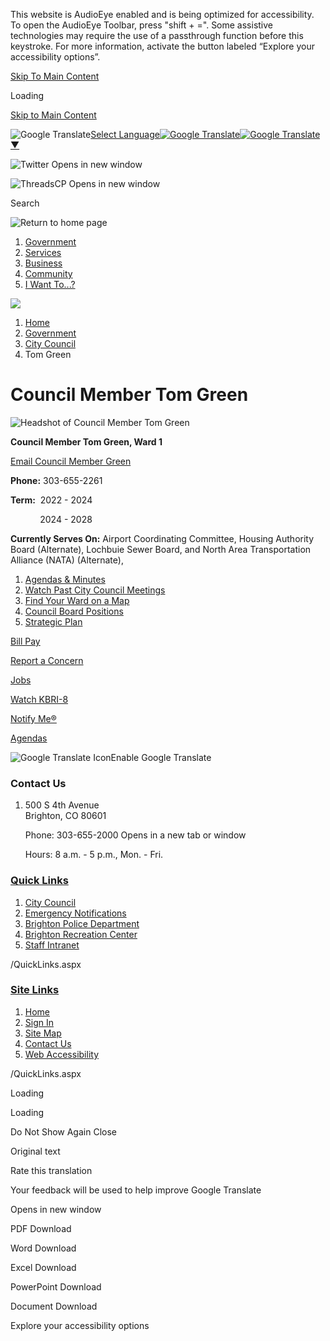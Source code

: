 This website is AudioEye enabled and is being optimized for accessibility. To open the AudioEye Toolbar, press "shift + =". Some assistive technologies may require the use of a passthrough function before this keystroke. For more information, activate the button labeled “Explore your accessibility options”.

[Skip To Main Content](https://www.brightonco.gov/2872/)

Loading

[Skip to Main Content](https://www.brightonco.gov/2872/)

![Google Translate](https://www.google.com/images/cleardot.gif)[Select Language![Google Translate](https://www.google.com/images/cleardot.gif)​![Google Translate](https://www.google.com/images/cleardot.gif)▼](https://www.brightonco.gov/2872)

![Twitter Opens in new window](https://www.brightonco.gov/ImageRepository/Document?documentID=24986)

![ThreadsCP Opens in new window](https://www.brightonco.gov/ImageRepository/Document?documentID=27658)

Search

![Return to home page](https://www.brightonco.gov/ImageRepository/Document?documentID=24973)

1. [Government](https://www.brightonco.gov/184/Government)
2. [Services](https://www.brightonco.gov/104/Services)
3. [Business](https://www.brightonco.gov/120/Business)
4. [Community](https://www.brightonco.gov/166/Community)
5. [I Want To...?](https://www.brightonco.gov/132/I-Want-To)

<!--THE END-->

![](https://www.brightonco.gov/ImageRepository/Document?documentID=24974)

1. [Home](https://www.brightonco.gov)
2. [Government](https://www.brightonco.gov/184/Government)
3. [City Council](https://www.brightonco.gov/203/City-Council)
4. Tom Green

# Council Member Tom Green

![Headshot of Council Member Tom Green](https://www.brightonco.gov/ImageRepository/Document?documentID=29817)

**Council Member Tom Green, Ward 1**

[Email Council Member Green](mailto:tgreen@brightonco.gov)

**Phone:** 303-655-2261

**Term:**  2022 - 2024

            2024 - 2028

**Currently Serves On:** Airport Coordinating Committee, Housing Authority Board (Alternate), Lochbuie Sewer Board, and North Area Transportation Alliance (NATA) (Alternate), 

1. [Agendas &amp; Minutes](https://co-brighton2.civicplus.com/agendacenter)
2. [Watch Past City Council Meetings](https://brightonco.granicus.com/ViewPublisher.php?view_id=2)
3. [Find Your Ward on a Map](https://www.brightonco.gov/DocumentCenter/View/12267/Ward-Map-2017)
4. [Council Board Positions](https://www.brightonco.gov/370/Council-Board-Positions)
5. [Strategic Plan](https://www.brightonco.gov/1438/Strategic-Plan)

[Bill Pay](https://www.brightonco.gov/456/Online-Payments)

[Report a Concern](https://www.brightonco.gov/1372/Online-Requests)

[Jobs](https://www.governmentjobs.com/careers/brightonco)

[Watch KBRI-8](https://tv.brightonco.gov/CablecastPublicSite/watch-now?site=1)

[Notify Me®](https://www.brightonco.gov/list.aspx)

[Agendas](https://www.brightonco.gov/agendacenter)

![Google Translate Icon](https://www.brightonco.gov/Assets/Images/GoogleTranslate.gif)Enable Google Translate

### Contact Us

1. 500 S 4th Avenue  
   Brighton, CO 80601
   
   Phone: 303-655-2000 Opens in a new tab or window
   
   Hours: 8 a.m. - 5 p.m., Mon. - Fri.

### [Quick Links](https://www.brightonco.gov/QuickLinks.aspx?CID=180)

1. [City Council](https://www.brightonco.gov/203/City-Council)
2. [Emergency Notifications](https://www.brightonco.gov/357/Notifications)
3. [Brighton Police Department](https://www.brightonco.gov/264/Police-Department)
4. [Brighton Recreation Center](https://www.brightonco.gov/1724/Recreation-Center)
5. [Staff Intranet](https://www.brightonco.gov/3011)

/QuickLinks.aspx

### [Site Links](https://www.brightonco.gov/QuickLinks.aspx?CID=105)

1. [Home](https://www.brightonco.gov)
2. [Sign In](https://www.brightonco.gov/MyAccount?dn=co-brightonco.civicplus.com&from=url&url=%2F&anchor=&validationMessage=)
3. [Site Map](https://www.brightonco.gov/sitemap)
4. [Contact Us](https://www.brightonco.gov/directory)
5. [Web Accessibility](https://www.brightonco.gov/3147/Accessibility-Statement)

/QuickLinks.aspx

Loading

Loading

Do Not Show Again Close

Original text

Rate this translation

Your feedback will be used to help improve Google Translate

Opens in new window

PDF Download

Word Download

Excel Download

PowerPoint Download

Document Download

Explore your accessibility options